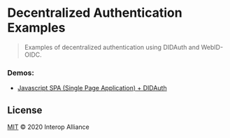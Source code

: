 # Decentralized Authentication Examples
> Examples of decentralized authentication using DIDAuth and WebID-OIDC.

### Demos:

* [Javascript SPA (Single Page Application) + DIDAuth](spa/)

## License

[MIT](LICENSE) © 2020 Interop Alliance
